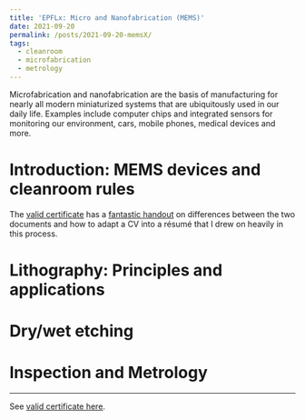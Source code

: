 ```yaml
---
title: 'EPFLx: Micro and Nanofabrication (MEMS)'
date: 2021-09-20
permalink: /posts/2021-09-20-memsX/
tags:
  - cleanroom
  - microfabrication
  - metrology
---
```


Microfabrication and nanofabrication are the basis of manufacturing for nearly all modern miniaturized systems that are ubiquitously used in our daily life. Examples include computer chips and integrated sensors for monitoring our environment, cars, mobile phones, medical devices and more.

# Introduction: MEMS devices and cleanroom rules
The [valid certificate](https://courses.edx.org/certificates/5266f05454de438182c8374b82e669e6) has a [fantastic handout](https://students.wustl.edu/wp-content/uploads/2021/02/Resumes-and-CVs-2021-Final-1.pdf) on differences between the two documents and how to adapt a CV into a résumé that I drew on heavily in this process.

# Lithography: Principles and applications


# Dry/wet etching



# Inspection and Metrology


------

See [valid certificate here](https://courses.edx.org/certificates/5266f05454de438182c8374b82e669e6).
